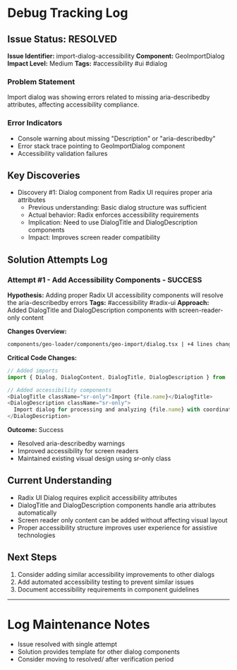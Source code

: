 # Debug Tracking Log

## Issue Status: RESOLVED
**Issue Identifier:** import-dialog-accessibility
**Component:** GeoImportDialog
**Impact Level:** Medium
**Tags:** #accessibility #ui #dialog

### Problem Statement
Import dialog was showing errors related to missing aria-describedby attributes, affecting accessibility compliance.

### Error Indicators
- Console warning about missing "Description" or "aria-describedby"
- Error stack trace pointing to GeoImportDialog component
- Accessibility validation failures

## Key Discoveries
- Discovery #1: Dialog component from Radix UI requires proper aria attributes
  - Previous understanding: Basic dialog structure was sufficient
  - Actual behavior: Radix enforces accessibility requirements
  - Implication: Need to use DialogTitle and DialogDescription components
  - Impact: Improves screen reader compatibility

## Solution Attempts Log

### Attempt #1 - Add Accessibility Components - SUCCESS
**Hypothesis:** Adding proper Radix UI accessibility components will resolve the aria-describedby errors
**Tags:** #accessibility #radix-ui
**Approach:** Added DialogTitle and DialogDescription components with screen-reader-only content

**Changes Overview:**
```diff
components/geo-loader/components/geo-import/dialog.tsx | +4 lines changed
```

**Critical Code Changes:**
```typescript
// Added imports
import { Dialog, DialogContent, DialogTitle, DialogDescription } from 'components/ui/dialog';

// Added accessibility components
<DialogTitle className="sr-only">Import {file.name}</DialogTitle>
<DialogDescription className="sr-only">
  Import dialog for processing and analyzing {file.name} with coordinate system and layer selection options
</DialogDescription>
```

**Outcome:** Success
- Resolved aria-describedby warnings
- Improved accessibility for screen readers
- Maintained existing visual design using sr-only class

## Current Understanding
- Radix UI Dialog requires explicit accessibility attributes
- DialogTitle and DialogDescription components handle aria attributes automatically
- Screen reader only content can be added without affecting visual layout
- Proper accessibility structure improves user experience for assistive technologies

## Next Steps
1. Consider adding similar accessibility improvements to other dialogs
2. Add automated accessibility testing to prevent similar issues
3. Document accessibility requirements in component guidelines

---

# Log Maintenance Notes
- Issue resolved with single attempt
- Solution provides template for other dialog components
- Consider moving to resolved/ after verification period
